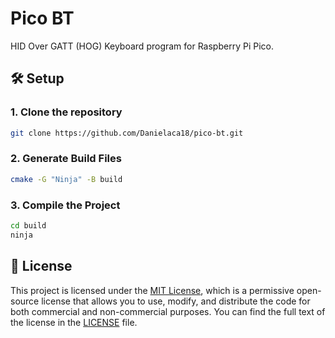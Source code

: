# Pico BT

HID Over GATT (HOG) Keyboard program for Raspberry Pi Pico.

## 🛠️ Setup

### 1. Clone the repository
```bash
git clone https://github.com/Danielaca18/pico-bt.git
```

### 2. Generate Build Files
```bash
cmake -G "Ninja" -B build
```

### 3. Compile the Project
```bash
cd build
ninja
```

## 💼 License
This project is licensed under the [MIT License](LICENSE), which is a permissive open-source license that allows you to use, modify, and distribute the code for both commercial and non-commercial purposes. You can find the full text of the license in the [LICENSE](LICENSE) file.
